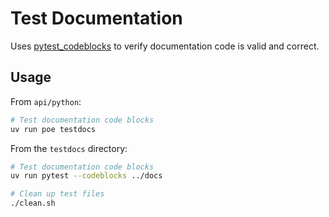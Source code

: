 # Test Documentation

Uses [pytest_codeblocks](https://github.com/nschloe/pytest-codeblocks) to verify documentation code is valid and correct.

## Usage

From `api/python`:

```sh
# Test documentation code blocks
uv run poe testdocs
```

From the `testdocs` directory:

```sh
# Test documentation code blocks
uv run pytest --codeblocks ../docs

# Clean up test files
./clean.sh
```
